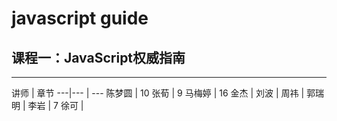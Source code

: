 # javascript guide

## 课程一：JavaScript权威指南
---

 讲师 | 章节
---|--- | ---
陈梦圆 | 10
张荀 | 9
马梅婷 | 16
金杰 | 
刘波 | 
周祎 | 
郭瑞明 | 
李岩 | 7
徐可 | 